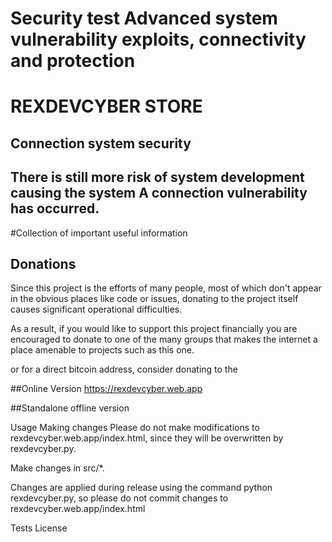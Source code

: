 
<H1>Security test Advanced system vulnerability exploits, connectivity and protection</H1>

<H1>REXDEVCYBER STORE </H1>

<H2>Connection system security</H2>
<H2>There is still more risk of system development causing the system A connection vulnerability has occurred.</H2>

#Collection of important useful information

## Donations
Since this project is the efforts of many people, most of which don't appear in
the obvious places like code or issues, donating to the project itself causes
significant operational difficulties.

As a result, if you would like to support this project financially you are
encouraged to donate to one of the many groups that makes the internet a place
amenable to projects such as this one.

or for a direct bitcoin address, consider donating to the



##Online Version https://rexdevcyber.web.app

##Standalone offline version

Usage
Making changes
Please do not make modifications to rexdevcyber.web.app/index.html, since they will be overwritten by rexdevcyber.py.

Make changes in src/*.

Changes are applied during release using the command python rexdevcyber.py, so please do not commit changes to rexdevcyber.web.app/index.html

Tests
License
